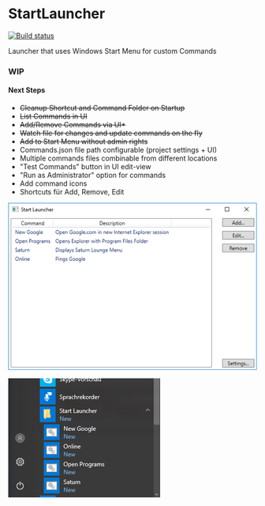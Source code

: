 # StartLauncher

[![Build status](https://ci.appveyor.com/api/projects/status/qy1io2k9kt00be3p?svg=true)](https://ci.appveyor.com/project/matthiaslischka/startlauncher)

Launcher that uses Windows Start Menu for custom Commands
### WIP

#### Next Steps
* ~~Cleanup Shortcut and Command Folder on Startup~~
* ~~List Commands in UI~~
* ~~Add/Remove Commands via UI*~~
* ~~Watch file for changes and update commands on the fly~~
* ~~Add to Start Menu without admin rights~~
* Commands.json file path configurable (project settings + UI)
* Multiple commands files combinable from different locations
* "Test Commands" button in UI edit-view
* "Run as Administrator" option for commands
* Add command icons
* Shortcuts für Add, Remove, Edit





![screenshot program](https://raw.githubusercontent.com/matthiaslischka/startlauncher/master/screenshot.png)


![screenshot start menu](https://raw.githubusercontent.com/matthiaslischka/startlauncher/master/startmenu.png)
